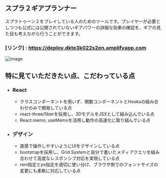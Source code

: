 ## スプラ２ギアプランナー

スプラトゥーン２をプレイしている人のためのツールです。プレイヤーが必要としつつも公式には公開されていないギアパワーの詳細な効果の確認を、ギアの見た目も考えながら行うことができます。

### [リンク] : https://deploy.dkte3k022s2en.amplifyapp.com

![image](https://user-images.githubusercontent.com/87051431/161417158-5f80b6ba-c3e7-4d68-b55e-a37b4feaee74.png)

## 特に見ていただきたい点、こだわっている点
- ### React
  - クラスコンポーネントを用いず、関数コンポーネントとHooksの組み合わせのみで開発している点
  - react-three/fiberを採用し、3DモデルをJSXとして組み込んでいる点
  - React.memo, useMemoを活用し動作の高速化に取り組んでいる点
- ### デザイン
  - 直感で操作しやすいようにUIをデザインしている点
  - bootstrapを採用し、Grid Systemと自分で書いたメディアクエリを組み合わせて高度なレスポンシブ対応を実現している点
  - rem指定とpx指定を適切に使い分け、ブラウザ側でのフォントサイズの変更にも柔軟に対応している点
